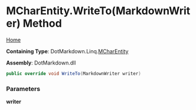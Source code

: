 <a name="_top"></a>

# MCharEntity\.WriteTo\(MarkdownWriter\) Method

[Home](../../../../README.md#_top)

**Containing Type**: DotMarkdown\.Linq\.[MCharEntity](../README.md#_top)

**Assembly**: DotMarkdown\.dll

```csharp
public override void WriteTo(MarkdownWriter writer)
```

### Parameters

**writer**
